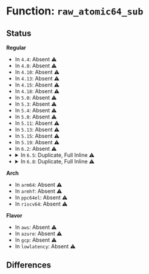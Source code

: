 # Function: <code>raw_atomic64_sub</code>

## Status
<b>Regular</b>
<ul>
<li>
In <code>4.4</code>: Absent ⚠️
</li>
<li>
In <code>4.8</code>: Absent ⚠️
</li>
<li>
In <code>4.10</code>: Absent ⚠️
</li>
<li>
In <code>4.13</code>: Absent ⚠️
</li>
<li>
In <code>4.15</code>: Absent ⚠️
</li>
<li>
In <code>4.18</code>: Absent ⚠️
</li>
<li>
In <code>5.0</code>: Absent ⚠️
</li>
<li>
In <code>5.3</code>: Absent ⚠️
</li>
<li>
In <code>5.4</code>: Absent ⚠️
</li>
<li>
In <code>5.8</code>: Absent ⚠️
</li>
<li>
In <code>5.11</code>: Absent ⚠️
</li>
<li>
In <code>5.13</code>: Absent ⚠️
</li>
<li>
In <code>5.15</code>: Absent ⚠️
</li>
<li>
In <code>5.19</code>: Absent ⚠️
</li>
<li>
In <code>6.2</code>: Absent ⚠️
</li>
<li>
<details>
<summary>In <code>6.5</code>: Duplicate, Full Inline ⚠️</summary>

**Collision:** Static Duplication

**Inline:** Full

**Transformation:** False

**Instances:**

```
In arch/x86/mm/pgtable.c (0)
Location: include/linux/atomic/atomic-arch-fallback.h:2874
Inline: True
```
```
In kernel/dma/swiotlb.c (ffffffff811d6e84)
Location: include/linux/atomic/atomic-arch-fallback.h:2874
Inline: True
```
```
In kernel/bpf/core.c (ffffffff812e9bf1)
Location: include/linux/atomic/atomic-arch-fallback.h:2874
Inline: True
Inline callers:
  - kernel/bpf/core.c:bpf_jit_free
  - kernel/bpf/core.c:bpf_jit_binary_pack_free
  - kernel/bpf/core.c:bpf_jit_binary_pack_alloc
  - kernel/bpf/core.c:bpf_jit_binary_pack_alloc
  - kernel/bpf/core.c:bpf_jit_binary_alloc
  - kernel/bpf/core.c:bpf_jit_charge_modmem
```
```
In kernel/events/core.c (ffffffff81377a77)
Location: include/linux/atomic/atomic-arch-fallback.h:2874
Inline: True
Inline callers:
  - kernel/events/core.c:perf_mmap_close
  - kernel/events/core.c:perf_mmap_close
  - kernel/events/core.c:perf_mmap_close
  - kernel/events/core.c:perf_mmap_close
```
```
In mm/memory.c (ffffffff813eac97)
Location: include/linux/atomic/atomic-arch-fallback.h:2874
Inline: True
Inline callers:
  - mm/memory.c:free_pud_range
  - mm/memory.c:free_pud_range
  - mm/memory.c:free_pud_range
```
```
In mm/rmap.c (ffffffff8140e121)
Location: include/linux/atomic/atomic-arch-fallback.h:2874
Inline: True
Inline callers:
  - mm/rmap.c:try_to_migrate_one
  - mm/rmap.c:try_to_unmap_one
```
```
In mm/vmalloc.c (ffffffff81417026)
Location: include/linux/atomic/atomic-arch-fallback.h:2874
Inline: True
Inline callers:
  - mm/vmalloc.c:vfree
  - mm/vmalloc.c:__purge_vmap_area_lazy
```
```
In mm/swapfile.c (ffffffff81432e3f)
Location: include/linux/atomic/atomic-arch-fallback.h:2874
Inline: True
Inline callers:
  - mm/swapfile.c:__do_sys_swapoff
  - mm/swapfile.c:get_swap_pages
```
```
In mm/hugetlb.c (ffffffff81440d87)
Location: include/linux/atomic/atomic-arch-fallback.h:2874
Inline: True
Inline callers:
  - mm/hugetlb.c:huge_pmd_unshare
  - mm/hugetlb.c:__unmap_hugepage_range
```
```
In mm/slub.c (ffffffff8145e9ed)
Location: include/linux/atomic/atomic-arch-fallback.h:2874
Inline: True
Inline callers:
  - mm/slub.c:__kmem_cache_do_shrink
  - mm/slub.c:free_to_partial_list
  - mm/slub.c:discard_slab
```
```
In mm/huge_memory.c (ffffffff81475566)
Location: include/linux/atomic/atomic-arch-fallback.h:2874
Inline: True
Inline callers:
  - mm/huge_memory.c:zap_huge_pmd
  - mm/huge_memory.c:zap_huge_pmd
```
```
In mm/khugepaged.c (ffffffff8147ca11)
Location: include/linux/atomic/atomic-arch-fallback.h:2874
Inline: True
Inline callers:
  - mm/khugepaged.c:collapse_and_free_pmd
```
```
In mm/page_counter.c (ffffffff81482982)
Location: include/linux/atomic/atomic-arch-fallback.h:2874
Inline: True
Inline callers:
  - mm/page_counter.c:page_counter_try_charge
```
```
In mm/memory-failure.c (ffffffff81496ecd)
Location: include/linux/atomic/atomic-arch-fallback.h:2874
Inline: True
Inline callers:
  - mm/memory-failure.c:unpoison_memory
  - mm/memory-failure.c:__folio_free_raw_hwp
```
```
In mm/zsmalloc.c (ffffffff8149cd44)
Location: include/linux/atomic/atomic-arch-fallback.h:2874
Inline: True
Inline callers:
  - mm/zsmalloc.c:__free_zspage
```
```
In fs/ext4/mballoc.c (ffffffff815cbb5b)
Location: include/linux/atomic/atomic-arch-fallback.h:2874
Inline: True
Inline callers:
  - fs/ext4/mballoc.c:ext4_mb_mark_bb
  - fs/ext4/mballoc.c:ext4_mb_mark_diskspace_used
```
```
In block/blk-cgroup.c (ffffffff8179f084)
Location: include/linux/atomic/atomic-arch-fallback.h:2874
Inline: True
Inline callers:
  - block/blk-cgroup.c:blkcg_scale_delay
```
```
In io_uring/rsrc.c (ffffffff817e11bf)
Location: include/linux/atomic/atomic-arch-fallback.h:2874
Inline: True
Inline callers:
  - io_uring/rsrc.c:io_buffer_unmap
  - io_uring/rsrc.c:io_buffer_unmap
```
```
In io_uring/notif.c (ffffffff817e605e)
Location: include/linux/atomic/atomic-arch-fallback.h:2874
Inline: True
Inline callers:
  - io_uring/notif.c:io_notif_complete_tw_ext
```
```
In lib/genalloc.c (ffffffff8182eb2c)
Location: include/linux/atomic/atomic-arch-fallback.h:2874
Inline: True
Inline callers:
  - lib/genalloc.c:gen_pool_alloc_algo_owner
```
```
In drivers/base/memory.c (ffffffff81b65e42)
Location: include/linux/atomic/atomic-arch-fallback.h:2874
Inline: True
Inline callers:
  - drivers/base/memory.c:memblk_nr_poison_sub
```
```
In net/core/skbuff.c (ffffffff81e18d0a)
Location: include/linux/atomic/atomic-arch-fallback.h:2874
Inline: True
Inline callers:
  - net/core/skbuff.c:__msg_zerocopy_callback
```
```
In net/ipv4/ip_fragment.c (ffffffff81ef585e)
Location: include/linux/atomic/atomic-arch-fallback.h:2874
Inline: True
Inline callers:
  - net/ipv4/ip_fragment.c:ip_frag_queue
```
```
In net/ipv4/inet_fragment.c (ffffffff81f6963f)
Location: include/linux/atomic/atomic-arch-fallback.h:2874
Inline: True
Inline callers:
  - net/ipv4/inet_fragment.c:inet_frag_pull_head
  - net/ipv4/inet_fragment.c:inet_frag_reasm_finish
  - net/ipv4/inet_fragment.c:inet_frag_destroy
```
```
In net/xdp/xdp_umem.c (ffffffff8206c72b)
Location: include/linux/atomic/atomic-arch-fallback.h:2874
Inline: True
Inline callers:
  - net/xdp/xdp_umem.c:xdp_umem_reg
  - net/xdp/xdp_umem.c:xdp_put_umem
  - net/xdp/xdp_umem.c:xdp_umem_release_deferred
```
</details>
</li>
<li>
<details>
<summary>In <code>6.8</code>: Duplicate, Full Inline ⚠️</summary>

**Collision:** Static Duplication

**Inline:** Full

**Transformation:** False

**Instances:**

```
In arch/x86/mm/pgtable.c (0)
Location: include/linux/atomic/atomic-arch-fallback.h:2879
Inline: True
```
```
In kernel/dma/swiotlb.c (ffffffff811ed885)
Location: include/linux/atomic/atomic-arch-fallback.h:2879
Inline: True
Inline callers:
  - kernel/dma/swiotlb.c:swiotlb_tbl_unmap_single
  - kernel/dma/swiotlb.c:swiotlb_release_slots
```
```
In kernel/bpf/core.c (ffffffff81308141)
Location: include/linux/atomic/atomic-arch-fallback.h:2879
Inline: True
Inline callers:
  - kernel/bpf/core.c:bpf_jit_free
  - kernel/bpf/core.c:bpf_jit_binary_pack_free
  - kernel/bpf/core.c:bpf_jit_binary_pack_alloc
  - kernel/bpf/core.c:bpf_jit_binary_pack_alloc
  - kernel/bpf/core.c:bpf_jit_binary_alloc
  - kernel/bpf/core.c:bpf_jit_charge_modmem
```
```
In kernel/events/core.c (ffffffff813a0d57)
Location: include/linux/atomic/atomic-arch-fallback.h:2879
Inline: True
Inline callers:
  - kernel/events/core.c:perf_mmap_close
  - kernel/events/core.c:perf_mmap_close
  - kernel/events/core.c:perf_mmap_close
  - kernel/events/core.c:perf_mmap_close
```
```
In mm/memory.c (ffffffff81417497)
Location: include/linux/atomic/atomic-arch-fallback.h:2879
Inline: True
Inline callers:
  - mm/memory.c:free_pud_range
  - mm/memory.c:free_pud_range
  - mm/memory.c:free_pud_range
```
```
In mm/rmap.c (ffffffff8143a87a)
Location: include/linux/atomic/atomic-arch-fallback.h:2879
Inline: True
Inline callers:
  - mm/rmap.c:try_to_migrate_one
  - mm/rmap.c:try_to_unmap_one
```
```
In mm/vmalloc.c (ffffffff8143fc29)
Location: include/linux/atomic/atomic-arch-fallback.h:2879
Inline: True
Inline callers:
  - mm/vmalloc.c:__purge_vmap_area_lazy
```
```
In mm/slub.c (ffffffff8145d0c2)
Location: include/linux/atomic/atomic-arch-fallback.h:2879
Inline: True
Inline callers:
  - mm/slub.c:__kmem_cache_do_shrink
  - mm/slub.c:free_to_partial_list
  - mm/slub.c:discard_slab
```
```
In mm/swapfile.c (ffffffff8146c25f)
Location: include/linux/atomic/atomic-arch-fallback.h:2879
Inline: True
Inline callers:
  - mm/swapfile.c:__do_sys_swapoff
  - mm/swapfile.c:get_swap_pages
```
```
In mm/hugetlb.c (ffffffff8147aeb7)
Location: include/linux/atomic/atomic-arch-fallback.h:2879
Inline: True
Inline callers:
  - mm/hugetlb.c:huge_pmd_unshare
  - mm/hugetlb.c:__unmap_hugepage_range
```
```
In mm/huge_memory.c (ffffffff814a4f5e)
Location: include/linux/atomic/atomic-arch-fallback.h:2879
Inline: True
Inline callers:
  - mm/huge_memory.c:zap_huge_pmd
  - mm/huge_memory.c:zap_huge_pmd
```
```
In mm/khugepaged.c (ffffffff814acd26)
Location: include/linux/atomic/atomic-arch-fallback.h:2879
Inline: True
Inline callers:
  - mm/khugepaged.c:retract_page_tables
  - mm/khugepaged.c:collapse_pte_mapped_thp
```
```
In mm/page_counter.c (ffffffff814b1d02)
Location: include/linux/atomic/atomic-arch-fallback.h:2879
Inline: True
Inline callers:
  - mm/page_counter.c:page_counter_try_charge
```
```
In mm/memory-failure.c (ffffffff814c6ccf)
Location: include/linux/atomic/atomic-arch-fallback.h:2879
Inline: True
Inline callers:
  - mm/memory-failure.c:unpoison_memory
  - mm/memory-failure.c:__folio_free_raw_hwp
```
```
In mm/zsmalloc.c (ffffffff814cc514)
Location: include/linux/atomic/atomic-arch-fallback.h:2879
Inline: True
Inline callers:
  - mm/zsmalloc.c:__free_zspage
```
```
In fs/ext4/mballoc.c (ffffffff81601710)
Location: include/linux/atomic/atomic-arch-fallback.h:2879
Inline: True
Inline callers:
  - fs/ext4/mballoc.c:ext4_mb_mark_context
```
```
In block/blk-cgroup.c (ffffffff817e2b54)
Location: include/linux/atomic/atomic-arch-fallback.h:2879
Inline: True
Inline callers:
  - block/blk-cgroup.c:blkcg_scale_delay
```
```
In io_uring/rsrc.c (ffffffff81825adf)
Location: include/linux/atomic/atomic-arch-fallback.h:2879
Inline: True
Inline callers:
  - io_uring/rsrc.c:io_buffer_unmap
  - io_uring/rsrc.c:io_buffer_unmap
```
```
In io_uring/notif.c (ffffffff8182a27e)
Location: include/linux/atomic/atomic-arch-fallback.h:2879
Inline: True
Inline callers:
  - io_uring/notif.c:io_notif_complete_tw_ext
```
```
In lib/genalloc.c (ffffffff818806ec)
Location: include/linux/atomic/atomic-arch-fallback.h:2879
Inline: True
Inline callers:
  - lib/genalloc.c:gen_pool_alloc_algo_owner
```
```
In drivers/base/memory.c (ffffffff81bb9cc2)
Location: include/linux/atomic/atomic-arch-fallback.h:2879
Inline: True
Inline callers:
  - drivers/base/memory.c:memblk_nr_poison_sub
```
```
In net/core/skbuff.c (ffffffff81ed619a)
Location: include/linux/atomic/atomic-arch-fallback.h:2879
Inline: True
Inline callers:
  - net/core/skbuff.c:__msg_zerocopy_callback
```
```
In net/ipv4/ip_fragment.c (ffffffff81fb980e)
Location: include/linux/atomic/atomic-arch-fallback.h:2879
Inline: True
Inline callers:
  - net/ipv4/ip_fragment.c:ip_frag_queue
```
```
In net/ipv4/inet_fragment.c (ffffffff8202fcbf)
Location: include/linux/atomic/atomic-arch-fallback.h:2879
Inline: True
Inline callers:
  - net/ipv4/inet_fragment.c:inet_frag_pull_head
  - net/ipv4/inet_fragment.c:inet_frag_reasm_finish
  - net/ipv4/inet_fragment.c:inet_frag_destroy
```
```
In net/xdp/xdp_umem.c (ffffffff82140529)
Location: include/linux/atomic/atomic-arch-fallback.h:2879
Inline: True
Inline callers:
  - net/xdp/xdp_umem.c:xdp_umem_reg
  - net/xdp/xdp_umem.c:xdp_put_umem
  - net/xdp/xdp_umem.c:xdp_umem_release_deferred
```
</details>
</li>
</ul>
<b>Arch</b>
<ul>
<li>
In <code>arm64</code>: Absent ⚠️
</li>
<li>
In <code>armhf</code>: Absent ⚠️
</li>
<li>
In <code>ppc64el</code>: Absent ⚠️
</li>
<li>
In <code>riscv64</code>: Absent ⚠️
</li>
</ul>
<b>Flavor</b>
<ul>
<li>
In <code>aws</code>: Absent ⚠️
</li>
<li>
In <code>azure</code>: Absent ⚠️
</li>
<li>
In <code>gcp</code>: Absent ⚠️
</li>
<li>
In <code>lowlatency</code>: Absent ⚠️
</li>
</ul>

## Differences
